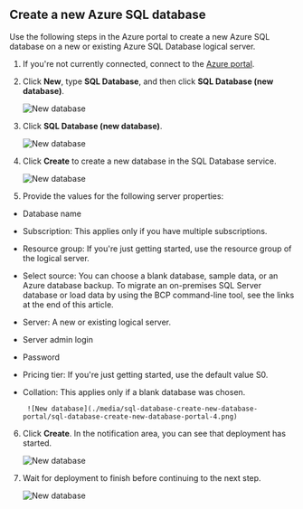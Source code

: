 
<!--
includes/sql-database-create-new-database-portal.md

Latest Freshness check:  2016-04-11 , carlrab.

As of circa 2016-04-11, the following topics might include this include:
articles/sql-database/sql-database-get-started-tutorial.md

-->
## <a name="create-a-new-azure-sql-database"></a>Create a new Azure SQL database

Use the following steps in the Azure portal to create a new Azure SQL database on a new or existing Azure SQL Database logical server.

1. If you're not currently connected, connect to the [Azure portal](http://portal.azure.com).
2. Click **New**, type **SQL Database**, and then click **SQL Database (new database)**.

     ![New database](./media/sql-database-create-new-database-portal/sql-database-create-new-database-portal-1.png)

3. Click **SQL Database (new database)**.

     ![New database](./media/sql-database-create-new-database-portal/sql-database-create-new-database-portal-2.png)

4. Click **Create** to create a new database in the SQL Database service.

     ![New database](./media/sql-database-create-new-database-portal/sql-database-create-new-database-portal-3.png)

5. Provide the values for the following server properties:

 - Database name
 - Subscription: This applies only if you have multiple subscriptions.
 - Resource group: If you're just getting started, use the resource group of the logical server.
 - Select source: You can choose a blank database, sample data, or an Azure database backup. To migrate an on-premises SQL Server database or load data by using the BCP command-line tool, see the links at the end of this article.
 - Server: A new or existing logical server.
 - Server admin login
 - Password
 - Pricing tier: If you're just getting started, use the default value S0.
 - Collation: This applies only if a blank database was chosen.

        ![New database](./media/sql-database-create-new-database-portal/sql-database-create-new-database-portal-4.png)

6.  Click **Create**. In the notification area, you can see that deployment has started.

     ![New database](./media/sql-database-create-new-database-portal/sql-database-create-new-database-portal-5.png)

7. Wait for deployment to finish before continuing to the next step.

     ![New database](./media/sql-database-create-new-database-portal/sql-database-create-new-database-portal-6.png)
